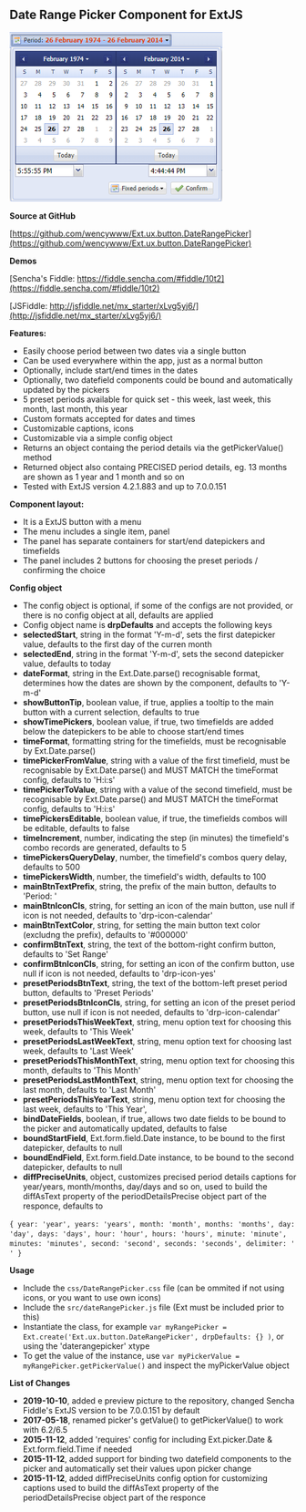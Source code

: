 
Date Range Picker Component for ExtJS
-------------------------------------



![preview](resources/pickerPreview.png)

**Source at GitHub**

[https://github.com/wencywww/Ext.ux.button.DateRangePicker](https://github.com/wencywww/Ext.ux.button.DateRangePicker)



**Demos**

[Sencha's Fiddle: https://fiddle.sencha.com/#fiddle/10t2](https://fiddle.sencha.com/#fiddle/10t2)

[JSFiddle: http://jsfiddle.net/mx_starter/xLvg5yj6/](http://jsfiddle.net/mx_starter/xLvg5yj6/)





**Features:**

  * Easily choose period between two dates via a single button
  * Can be used everywhere within the app, just as a normal button	  
  * Optionally, include start/end times in the dates
  * Optionally, two datefield components could be bound and automatically updated by the pickers
  * 5 preset periods available for quick set - this week, last week, this month, last month, this year
  * Custom formats accepted for dates and times
  * Customizable captions, icons  
  * Customizable via a simple config object
  * Returns an object containg the period details via the getPickerValue() method
  * Returned object also containg PRECISED period details, eg. 13 months are shown as 1 year and 1 month and so on
  * Tested with ExtJS version 4.2.1.883 and up to 7.0.0.151  


**Component layout:**

  * It is a ExtJS button with a menu
  * The menu includes a single item, panel
  * The panel has separate containers for start/end datepickers and timefields
  * The panel includes 2 buttons for choosing the preset periods / confirming the choice

    
**Config object**

  * The config object is optional, if some of the configs are not provided, or there is no config object at all, defaults are applied
  * Config object name is **drpDefaults** and accepts the following keys
  * **selectedStart**, string in the format 'Y-m-d', sets the first datepicker value, defaults to the first day of the curren month
  * **selectedEnd**, string in the format 'Y-m-d', sets the second datepicker value, defaults to today
  * **dateFormat**, string in the Ext.Date.parse() recognisable format, determines how the dates are shown by the component, defaults to 'Y-m-d'
  * **showButtonTip**, boolean value, if true, applies a tooltip to the main button with a current selection, defaults to true
  * **showTimePickers**, boolean value, if true, two timefields are added below the datepickers to be able to choose start/end times
  * **timeFormat**, formatting string for the timefields, must be recognisable by Ext.Date.parse()
  * **timePickerFromValue**, string with a value of the first timefield, must be recognisable by Ext.Date.parse() and MUST MATCH the timeFormat config, defaults to 'H:i:s'
  * **timePickerToValue**, string with a value of the second timefield, must be recognisable by Ext.Date.parse() and MUST MATCH the timeFormat config, defaults to 'H:i:s'
  * **timePickersEditable**, boolean value, if true, the timefields combos will be editable, defaults to false
  * **timeIncrement**, number, indicating the step (in minutes) the timefield's combo records are generated, defaults to 5
  * **timePickersQueryDelay**, number, the timefield's combos query delay, defaults to 500
  * **timePickersWidth**, number, the timefield's width, defaults to 100
  * **mainBtnTextPrefix**, string, the prefix of the main button, defaults to 'Period: '
  * **mainBtnIconCls**, string, for setting an icon of the main button, use null if icon is not needed, defaults to 'drp-icon-calendar' 
  * **mainBtnTextColor**, string, for setting the main button text color (excludng the prefix), defaults to '#000000'
  * **confirmBtnText**, string, the text of the bottom-right confirm button, defaults to 'Set Range'
  * **confirmBtnIconCls**, string, for setting an icon of the confirm button, use null if icon is not needed, defaults to 'drp-icon-yes' 
  * **presetPeriodsBtnText**, string, the text of the bottom-left preset period button, defaults to 'Preset Periods'
  * **presetPeriodsBtnIconCls**, string, for setting an icon of the preset period button, use null if icon is not needed, defaults to 'drp-icon-calendar' 
  * **presetPeriodsThisWeekText**, string, menu option text for choosing this week, defaults to 'This Week'
  * **presetPeriodsLastWeekText**, string, menu option text for choosing last week, defaults to 'Last Week'
  * **presetPeriodsThisMonthText**, string, menu option text for choosing this month, defaults to 'This Month'
  * **presetPeriodsLastMonthText**, string, menu option text for choosing the last month, defaults to 'Last Month'
  * **presetPeriodsThisYearText**, string, menu option text for choosing the last week, defaults to 'This Year',
  * **bindDateFields**, boolean, if true, allows two date fields to be bound to the picker and automatically updated, defaults to false
  * **boundStartField**, Ext.form.field.Date instance, to be bound to the first datepicker, defaults to null
  * **boundEndField**, Ext.form.field.Date instance, to be bound to the second datepicker, defaults to null
  * **diffPreciseUnits**, object, customizes precised period details captions for year/years, month/months, day/days and so on, used to build the diffAsText property of the periodDetailsPrecise object part of the responce, defaults to 
  
  
  `{
        year: 'year',
        years: 'years',
        month: 'month',
        months: 'months',
        day: 'day',
        days: 'days',
        hour: 'hour',
        hours: 'hours',
        minute: 'minute',
        minutes: 'minutes',
        second: 'second',
        seconds: 'seconds',
        delimiter: ' '
    }`

  
**Usage**

  * Include the `css/DateRangePicker.css` file (can be ommited if not using icons, or you want to use own icons)
  * Include the `src/dateRangePicker.js` file (Ext must be included prior to this)
  * Instantiate the class, for example `var myRangePicker = Ext.create('Ext.ux.button.DateRangePicker', drpDefaults: {} )`, or using the 'daterangepicker' xtype
  * To get the value of the instance, use `var myPickerValue = myRangePicker.getPickerValue()` and inspect the myPickerValue object
  

**List of Changes**

  * **2019-10-10**, added e preview picture to the repository, changed Sencha Fiddle's ExtJS version to be 7.0.0.151 by default
  * **2017-05-18**, renamed picker's getValue() to getPickerValue() to work with 6.2/6.5
  * **2015-11-12**, added 'requires' config for including Ext.picker.Date & Ext.form.field.Time if needed
  * **2015-11-12**, added support for binding two datefield components to the picker and automatically set their values upon picker change
  * **2015-11-12**, added diffPreciseUnits config option for customizing captions used to build the diffAsText property of the periodDetailsPrecise object part of the responce
